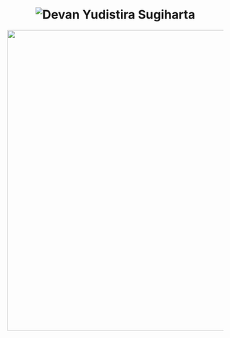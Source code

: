 <h1 align="center">
  <img src="https://img.shields.io/badge/Devan%20Yudistira%20Sugiharta-%23a855f7?style=for-the-badge&logo=github&logoColor=white" alt="Devan Yudistira Sugiharta" />
</h1>

<p align="center">
  <img src="blob:https://imgur.com/bba04bb4-3f61-4ff2-9f71-d11e372a900f" width="700px"/>
</p>
